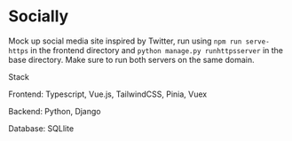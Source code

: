 # Socially
Mock up social media site inspired by Twitter, run using ```npm run serve-https``` in the frontend directory and ```python manage.py runhttpsserver``` in the base directory. Make sure to run both servers on the same domain.

Stack

  Frontend: Typescript, Vue.js, TailwindCSS, Pinia, Vuex
  
  Backend: Python, Django
  
  Database: SQLlite

